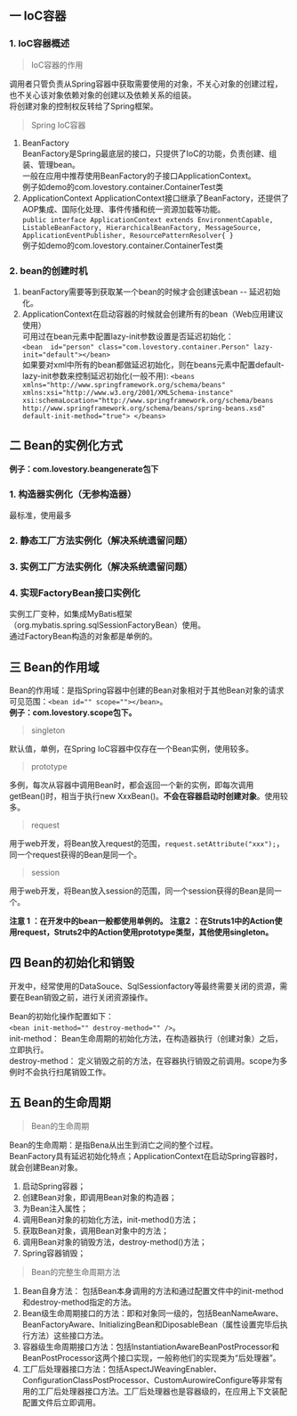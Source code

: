 ## 一 IoC容器
### 1. IoC容器概述
> IoC容器的作用

调用者只管负责从Spring容器中获取需要使用的对象，不关心对象的创建过程，也不关心该对象依赖对象的创建以及依赖关系的组装。  
将创建对象的控制权反转给了Spring框架。

> Spring IoC容器

1. BeanFactory  
BeanFactory是Spring最底层的接口，只提供了IoC的功能，负责创建、组装、管理bean。  
一般在应用中推荐使用BeanFactory的子接口ApplicationContext。  
例子如demo的com.lovestory.container.ContainerTest类
2. ApplicationContext
ApplicationContext接口继承了BeanFactory，还提供了AOP集成、国际化处理、事件传播和统一资源加载等功能。  
`public interface ApplicationContext extends EnvironmentCapable, ListableBeanFactory, HierarchicalBeanFactory, MessageSource, ApplicationEventPublisher, ResourcePatternResolver{
}`  
例子如demo的com.lovestory.container.ContainerTest类

### 2. bean的创建时机

1. beanFactory需要等到获取某一个bean的时候才会创建该bean -- 延迟初始化。
2. ApplicationContext在启动容器的时候就会创建所有的bean（Web应用建议使用）  
可用过在bean元素中配置lazy-init参数设置是否延迟初始化：  
`<bean  id="person" class="com.lovestory.container.Person" lazy-init="default"></bean>
`  
如果要对xml中所有的bean都做延迟初始化，则在beans元素中配置default-lazy-init参数来控制延迟初始化(一般不用):  `<beans xmlns="http://www.springframework.org/schema/beans"
	xmlns:xsi="http://www.w3.org/2001/XMLSchema-instance" xsi:schemaLocation="http://www.springframework.org/schema/beans http://www.springframework.org/schema/beans/spring-beans.xsd" default-init-method="true">
</beans>`


## 二 Bean的实例化方式
**例子：com.lovestory.beangenerate包下**
### 1. 构造器实例化（无参构造器）
最标准，使用最多

### 2. 静态工厂方法实例化（解决系统遗留问题）

### 3. 实例工厂方法实例化（解决系统遗留问题）

### 4. 实现FactoryBean接口实例化
实例工厂变种，如集成MyBatis框架（org.mybatis.spring.sqlSessionFactoryBean）使用。  
通过FactoryBean构造的对象都是单例的。

## 三 Bean的作用域
Bean的作用域：是指Spring容器中创建的Bean对象相对于其他Bean对象的请求可见范围：`<bean id="" scope=""></bean>`。  
**例子：com.lovestory.scope包下。**
> singleton

默认值，单例，在Spring IoC容器中仅存在一个Bean实例，使用较多。
> prototype

多例，每次从容器中调用Bean时，都会返回一个新的实例，即每次调用getBean()时，相当于执行new XxxBean()。**不会在容器启动时创建对象**。使用较多。  
> request

用于web开发，将Bean放入request的范围，`request.setAttribute("xxx");`，同一个request获得的Bean是同一个。

> session

用于web开发，将Bean放入session的范围，同一个session获得的Bean是同一个。

**注意 1 ：在开发中的bean一般都使用单例的。**
**注意2  ：在Struts1中的Action使用request，Struts2中的Action使用prototype类型，其他使用singleton。**

## 四 Bean的初始化和销毁
开发中，经常使用的DataSouce、SqlSessionfactory等最终需要关闭的资源，需要在Bean销毁之前，进行关闭资源操作。  

Bean的初始化操作配置如下：  
`<bean init-method="" destroy-method="" />`。  
init-method： Bean生命周期的初始化方法，在构造器执行（创建对象）之后，立即执行。  
destroy-method： 定义销毁之前的方法，在容器执行销毁之前调用。scope为多例时不会执行扫尾销毁工作。

## 五 Bean的生命周期
> Bean的生命周期

Bean的生命周期：是指Bena从出生到消亡之间的整个过程。  
BeanFactory具有延迟初始化特点；ApplicationContext在启动Spring容器时，就会创建Bean对象。

1. 启动Spring容器；
2. 创建Bean对象，即调用Bean对象的构造器；
3. 为Bean注入属性；
4. 调用Bean对象的初始化方法，init-method()方法；
5. 获取Bean对象，调用Bean对象中的方法；
6. 调用Bean对象的销毁方法，destroy-method()方法；
7. Spring容器销毁；

> Bean的完整生命周期方法

1. Bean自身方法： 包括Bean本身调用的方法和通过配置文件中<bean>的init-method和destroy-method指定的方法。
2. Bean级生命周期接口的方法：即和对象同一级的，包括BeanNameAware、BeanFactoryAware、InitializingBean和DiposableBean（属性设置完毕后执行方法）这些接口方法。
3. 容器级生命周期接口方法：包括InstantiationAwareBeanPostProcessor和BeanPostProcessor这两个接口实现，一般称他们的实现类为“后处理器”。
4. 工厂后处理器接口方法：包括AspectJWeavingEnabler、ConfigurationClassPostProcessor、CustomAurowireConfigure等非常有用的工厂后处理器接口方法。工厂后处理器也是容器级的，在应用上下文装配配置文件后立即调用。
